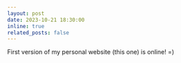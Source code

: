 ```yaml
---
layout: post
date: 2023-10-21 18:30:00
inline: true
related_posts: false
---
```


First version of my personal website (this one) is online! =)
